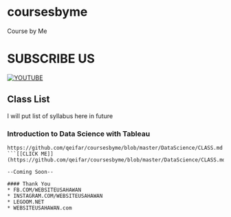 # coursesbyme
Course by Me 

# SUBSCRIBE US

[![YOUTUBE](https://img.youtube.com/vi/5k0_6-P0zcM/0.jpg)](https://www.youtube.com/watch?v=5k0_6-P0zcM)
## Class List  

I will put list of syllabus here in future

### Introduction to Data Science with Tableau

```
https://github.com/qeifar/coursesbyme/blob/master/DataScience/CLASS.md
```[[CLICK ME]](https://github.com/qeifar/coursesbyme/blob/master/DataScience/CLASS.md)

--Coming Soon--

#### Thank You
* FB.COM/WEBSITEUSAHAWAN
* INSTAGRAM.COM/WEBSITEUSAHAWAN
* LEGOOM.NET
* WEBSITEUSAHAWAN.com

